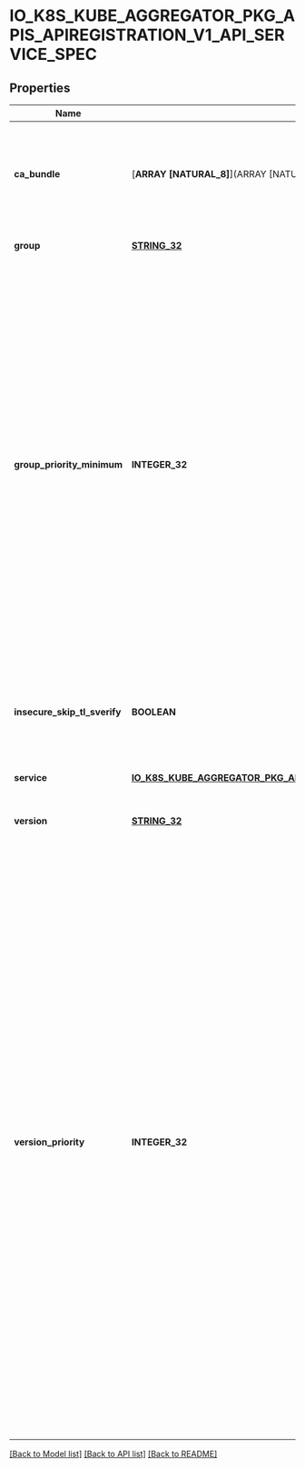 # IO_K8S_KUBE_AGGREGATOR_PKG_APIS_APIREGISTRATION_V1_API_SERVICE_SPEC

## Properties
Name | Type | Description | Notes
------------ | ------------- | ------------- | -------------
**ca_bundle** | [**ARRAY [NATURAL_8]**](ARRAY [NATURAL_8].md) | CABundle is a PEM encoded CA bundle which will be used to validate an API server&#39;s serving certificate. If unspecified, system trust roots on the apiserver are used. | [optional] [default to null]
**group** | [**STRING_32**](STRING_32.md) | Group is the API group name this server hosts | [optional] [default to null]
**group_priority_minimum** | **INTEGER_32** | GroupPriorityMininum is the priority this group should have at least. Higher priority means that the group is preferred by clients over lower priority ones. Note that other versions of this group might specify even higher GroupPriorityMininum values such that the whole group gets a higher priority. The primary sort is based on GroupPriorityMinimum, ordered highest number to lowest (20 before 10). The secondary sort is based on the alphabetical comparison of the name of the object.  (v1.bar before v1.foo) We&#39;d recommend something like: *.k8s.io (except extensions) at 18000 and PaaSes (OpenShift, Deis) are recommended to be in the 2000s | [default to null]
**insecure_skip_tl_sverify** | **BOOLEAN** | InsecureSkipTLSVerify disables TLS certificate verification when communicating with this server. This is strongly discouraged.  You should use the CABundle instead. | [optional] [default to null]
**service** | [**IO_K8S_KUBE_AGGREGATOR_PKG_APIS_APIREGISTRATION_V1_SERVICE_REFERENCE**](io.k8s.kube-aggregator.pkg.apis.apiregistration.v1.ServiceReference.md) |  | [optional] [default to null]
**version** | [**STRING_32**](STRING_32.md) | Version is the API version this server hosts.  For example, \&quot;v1\&quot; | [optional] [default to null]
**version_priority** | **INTEGER_32** | VersionPriority controls the ordering of this API version inside of its group.  Must be greater than zero. The primary sort is based on VersionPriority, ordered highest to lowest (20 before 10). Since it&#39;s inside of a group, the number can be small, probably in the 10s. In case of equal version priorities, the version string will be used to compute the order inside a group. If the version string is \&quot;kube-like\&quot;, it will sort above non \&quot;kube-like\&quot; version strings, which are ordered lexicographically. \&quot;Kube-like\&quot; versions start with a \&quot;v\&quot;, then are followed by a number (the major version), then optionally the string \&quot;alpha\&quot; or \&quot;beta\&quot; and another number (the minor version). These are sorted first by GA &gt; beta &gt; alpha (where GA is a version with no suffix such as beta or alpha), and then by comparing major version, then minor version. An example sorted list of versions: v10, v2, v1, v11beta2, v10beta3, v3beta1, v12alpha1, v11alpha2, foo1, foo10. | [default to null]

[[Back to Model list]](../README.md#documentation-for-models) [[Back to API list]](../README.md#documentation-for-api-endpoints) [[Back to README]](../README.md)


